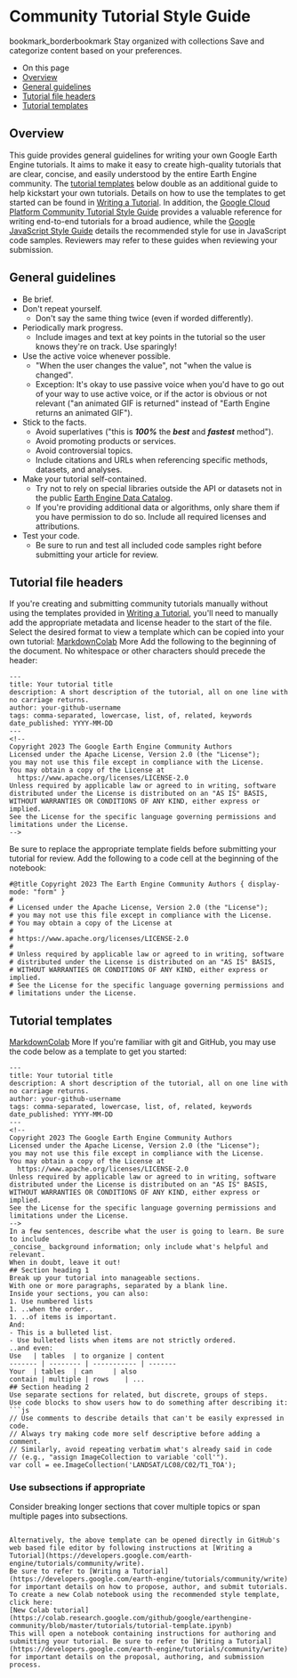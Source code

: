  
#  Community Tutorial Style Guide 
bookmark_borderbookmark Stay organized with collections  Save and categorize content based on your preferences.
  * On this page
  * [Overview](https://developers.google.com/earth-engine/tutorials/community/styleguide#overview)
  * [General guidelines](https://developers.google.com/earth-engine/tutorials/community/styleguide#general_guidelines)
  * [Tutorial file headers](https://developers.google.com/earth-engine/tutorials/community/styleguide#tutorial_file_headers)
  * [Tutorial templates](https://developers.google.com/earth-engine/tutorials/community/styleguide#tutorial_templates)


## Overview
This guide provides general guidelines for writing your own Google Earth Engine tutorials. It aims to make it easy to create high-quality tutorials that are clear, concise, and easily understood by the entire Earth Engine community.
The [tutorial templates](https://developers.google.com/earth-engine/tutorials/community/styleguide#tutorial_templates) below double as an additional guide to help kickstart your own tutorials. Details on how to use the templates to get started can be found in [Writing a Tutorial](https://developers.google.com/earth-engine/tutorials/community/write).
In addition, the [Google Cloud Platform Community Tutorial Style Guide](https://cloud.google.com/community/tutorials/styleguide) provides a valuable reference for writing end-to-end tutorials for a broad audience, while the [Google JavaScript Style Guide](https://google.github.io/styleguide/jsguide.html) details the recommended style for use in JavaScript code samples. Reviewers may refer to these guides when reviewing your submission.
## General guidelines
  * Be brief.
  * Don't repeat yourself. 
    * Don't say the same thing twice (even if worded differently).
  * Periodically mark progress. 
    * Include images and text at key points in the tutorial so the user knows they're on track. Use sparingly!
  * Use the active voice whenever possible. 
    * "When the user changes the value", not "when the value is changed".
    * Exception: It's okay to use passive voice when you'd have to go out of your way to use active voice, or if the actor is obvious or not relevant ("an animated GIF is returned" instead of "Earth Engine returns an animated GIF").
  * Stick to the facts. 
    * Avoid superlatives ("this is **_100%_** the **_best_** and **_fastest_** method").
    * Avoid promoting products or services.
    * Avoid controversial topics.
    * Include citations and URLs when referencing specific methods, datasets, and analyses.
  * Make your tutorial self-contained. 
    * Try not to rely on special libraries outside the API or datasets not in the public [Earth Engine Data Catalog](https://developers.google.com/earth-engine/datasets/).
    * If you're providing additional data or algorithms, only share them if you have permission to do so. Include all required licenses and attributions.
  * Test your code. 
    * Be sure to run and test all included code samples right before submitting your article for review.


## Tutorial file headers
If you're creating and submitting community tutorials manually without using the templates provided in [Writing a Tutorial](https://developers.google.com/earth-engine/tutorials/community/write), you'll need to manually add the appropriate metadata and license header to the start of the file. Select the desired format to view a template which can be copied into your own tutorial:
[Markdown](https://developers.google.com/earth-engine/tutorials/community/styleguide#markdown)[Colab](https://developers.google.com/earth-engine/tutorials/community/styleguide#colab) More
Add the following to the beginning of the document. No whitespace or other characters should precede the header:
```
---
title: Your tutorial title
description: A short description of the tutorial, all on one line with no carriage returns.
author: your-github-username
tags: comma-separated, lowercase, list, of, related, keywords
date_published: YYYY-MM-DD
---
<!--
Copyright 2023 The Google Earth Engine Community Authors
Licensed under the Apache License, Version 2.0 (the "License");
you may not use this file except in compliance with the License.
You may obtain a copy of the License at
  https://www.apache.org/licenses/LICENSE-2.0
Unless required by applicable law or agreed to in writing, software
distributed under the License is distributed on an "AS IS" BASIS,
WITHOUT WARRANTIES OR CONDITIONS OF ANY KIND, either express or implied.
See the License for the specific language governing permissions and
limitations under the License.
-->

```

Be sure to replace the appropriate template fields before submitting your tutorial for review.
Add the following to a code cell at the beginning of the notebook:
```
#@title Copyright 2023 The Earth Engine Community Authors { display-mode: "form" }
#
# Licensed under the Apache License, Version 2.0 (the "License");
# you may not use this file except in compliance with the License.
# You may obtain a copy of the License at
#
# https://www.apache.org/licenses/LICENSE-2.0
#
# Unless required by applicable law or agreed to in writing, software
# distributed under the License is distributed on an "AS IS" BASIS,
# WITHOUT WARRANTIES OR CONDITIONS OF ANY KIND, either express or implied.
# See the License for the specific language governing permissions and
# limitations under the License.

```

## Tutorial templates
[Markdown](https://developers.google.com/earth-engine/tutorials/community/styleguide#markdown)[Colab](https://developers.google.com/earth-engine/tutorials/community/styleguide#colab) More
If you're familiar with git and GitHub, you may use the code below as a template to get you started:
```
---
title: Your tutorial title
description: A short description of the tutorial, all on one line with no carriage returns.
author: your-github-username
tags: comma-separated, lowercase, list, of, related, keywords
date_published: YYYY-MM-DD
---
<!--
Copyright 2023 The Google Earth Engine Community Authors
Licensed under the Apache License, Version 2.0 (the "License");
you may not use this file except in compliance with the License.
You may obtain a copy of the License at
  https://www.apache.org/licenses/LICENSE-2.0
Unless required by applicable law or agreed to in writing, software
distributed under the License is distributed on an "AS IS" BASIS,
WITHOUT WARRANTIES OR CONDITIONS OF ANY KIND, either express or implied.
See the License for the specific language governing permissions and
limitations under the License.
-->
In a few sentences, describe what the user is going to learn. Be sure to include
_concise_ background information; only include what's helpful and relevant.
When in doubt, leave it out!
## Section heading 1
Break up your tutorial into manageable sections.
With one or more paragraphs, separated by a blank line.
Inside your sections, you can also:
1. Use numbered lists
1. ..when the order..
1. ..of items is important.
And:
- This is a bulleted list.
- Use bulleted lists when items are not strictly ordered.
..and even:
Use   | tables  | to organize | content
------- | -------- | ----------- | -------
Your  | tables  | can     | also
contain | multiple | rows    | ...
## Section heading 2
Use separate sections for related, but discrete, groups of steps.
Use code blocks to show users how to do something after describing it:
```js
// Use comments to describe details that can't be easily expressed in code.
// Always try making code more self descriptive before adding a comment.
// Similarly, avoid repeating verbatim what's already said in code
// (e.g., "assign ImageCollection to variable 'coll'").
var coll = ee.ImageCollection('LANDSAT/LC08/C02/T1_TOA');
```
### Use subsections if appropriate
Consider breaking longer sections that cover multiple topics or span multiple
pages into subsections.

```

Alternatively, the above template can be opened directly in GitHub's web based file editor by following instructions at [Writing a Tutorial](https://developers.google.com/earth-engine/tutorials/community/write).
Be sure to refer to [Writing a Tutorial](https://developers.google.com/earth-engine/tutorials/community/write) for important details on how to propose, author, and submit tutorials.
To create a new Colab notebook using the recommended style template, click here:
[New Colab tutorial](https://colab.research.google.com/github/google/earthengine-community/blob/master/tutorials/tutorial-template.ipynb)
This will open a notebook containing instructions for authoring and submitting your tutorial. Be sure to refer to [Writing a Tutorial](https://developers.google.com/earth-engine/tutorials/community/write) for important details on the proposal, authoring, and submission process.
